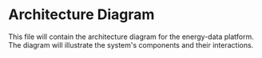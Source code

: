 # Architecture Diagram

This file will contain the architecture diagram for the energy-data platform. The diagram will illustrate the system's components and their interactions.
